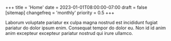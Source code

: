 +++
title = 'Home'
date = 2023-01-01T08:00:00-07:00
draft = false
[sitemap]
changefreq = 'monthly'
priority = 0.5
+++

Laborum voluptate pariatur ex culpa magna nostrud est incididunt fugiat
pariatur do dolor ipsum enim. Consequat tempor do dolor eu. Non id id anim anim
excepteur excepteur pariatur nostrud qui irure ullamco.
